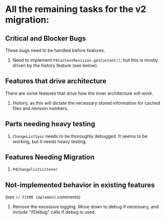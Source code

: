 # All the remaining tasks for the v2 migration:


## Critical and Blocker Bugs

These bugs need to be handled before features.

1. Need to implement `P4ContentRevision.getContent()`; but this is mostly driven by the history
   feature (see below).



## Features that drive architecture

There are some features that drive how the inner architecture will work.

1. History, as this will dictate the necessary stored information for
   cached files and revision numbers.
   
   
   
## Parts needing heavy testing

1. `ChangeListSync` needs to be thoroughly debugged.  It seems to be working, but it
   needs heavy testing.



## Features Needing Migration

1. `P4ChangelistListener`



## Not-implemented behavior in existing features

(see `// FIXME implement` comments)

1. Remove the excessive logging.  Move down to debug if necessary,
   and include "ifDebug" calls if debug is used.

